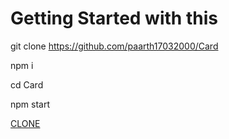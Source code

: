 # Getting Started with this
git clone https://github.com/paarth17032000/Card

npm i

cd Card

npm start

<a href="http://localhost:3000/#/app/new-clone?q=https://github.com/naman360/bill-tracking.git&branch=master&framework=react&publishDir=build&installCommand=yarn+install&buildCommand=yarn+build&nodeVersion=V_14&workspace=&protocol=ipfs&provider=GITHUB"
target="_blank">
CLONE
</a>
